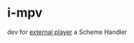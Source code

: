 # i-mpv

dev for [external player](https://github.com/LuckyPuppy514/external-player) a Scheme Handler
